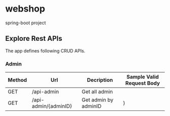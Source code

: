 # webshop
spring-boot project

## Explore Rest APIs

The app defines following CRUD APIs.

### Admin

| Method | Url | Decription | Sample Valid Request Body | 
| ------ | --- | ---------- | --------------------------- |
| GET   | /api-admin | Get all admin |  |
| GET  | /api-admin/{adminID} | Get admin by adminID | ) |
